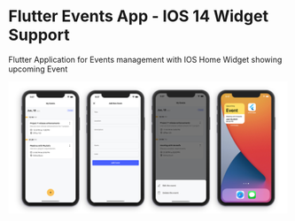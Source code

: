 # Flutter Events App - IOS 14 Widget Support

Flutter Application for Events management with IOS Home Widget showing upcoming Event

![Screenshots](./screenshots/full.jpeg)
